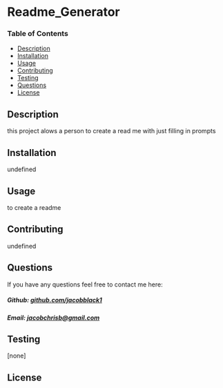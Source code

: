 # Readme_Generator

### Table of Contents

- [Description](#description)
- [Installation](#installation)
- [Usage](#usage)
- [Contributing](#contributing)
- [Testing](#testing)
- [Questions](#questions)
- [License](#license)


## Description

this project alows a person to create a read me with just filling in prompts

## Installation

undefined

## Usage

to create a readme

## Contributing

undefined

## Questions

If you have any questions feel free to contact me here:

 ##### Github: [github.com/jacobblack1](https://github.com/jacobblack1)

 ##### Email: [jacobchrisb@gmail.com](mailto:jacobchrisb@gmail.com?subject=[GitHub])

## Testing

[none]

## License



